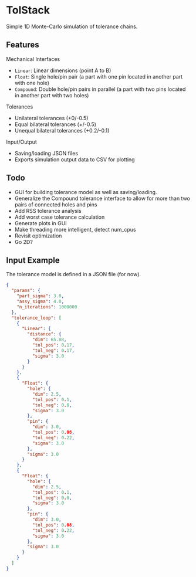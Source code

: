 # TolStack

Simple 1D Monte-Carlo simulation of tolerance chains.

## Features

Mechanical Interfaces

* `Linear`: Linear dimensions (point A to B)
* `Float`: Single hole/pin pair (a part with one pin located in another part with one hole)
* `Compound`: Double hole/pin pairs in parallel (a part with two pins located in another part with two holes)

Tolerances

* Unilateral tolerances (+0/-0.5)
* Equal bilateral tolerances (+/-0.5)
* Unequal bilateral tolerances (+0.2/-0.1)

Input/Output

* Saving/loading JSON files
* Exports simulation output data to CSV for plotting

## Todo

* GUI for building tolerance model as well as saving/loading.
* Generalize the Compound tolerance interface to allow for more than two pairs of connected holes and pins
* Add RSS tolerance analysis
* Add worst case tolerance calculation
* Generate plots in GUI
* Make threading more intelligent, detect num_cpus
* Revisit optimization
* Go 2D?

## Input Example
The tolerance model is defined in a JSON file (for now).

```JSON
{
  "params": {
    "part_sigma": 3.0,
    "assy_sigma": 4.0,
    "n_iterations": 1000000
  },
  "tolerance_loop": [
    {
      "Linear": {
        "distance": {
          "dim": 65.88,
          "tol_pos": 0.17,
          "tol_neg": 0.17,
          "sigma": 3.0
        }
      }
    },
    {
      "Float": {
        "hole": {
          "dim": 2.5,
          "tol_pos": 0.1,
          "tol_neg": 0.0,
          "sigma": 3.0
        },
        "pin": {
          "dim": 3.0,
          "tol_pos": 0.08,
          "tol_neg": 0.22,
          "sigma": 3.0
        },
        "sigma": 3.0
      }
    },
    {
      "Float": {
        "hole": {
          "dim": 2.5,
          "tol_pos": 0.1,
          "tol_neg": 0.0,
          "sigma": 3.0
        },
        "pin": {
          "dim": 3.0,
          "tol_pos": 0.08,
          "tol_neg": 0.22,
          "sigma": 3.0
        },
        "sigma": 3.0
      }
    }
  ]
}
```
